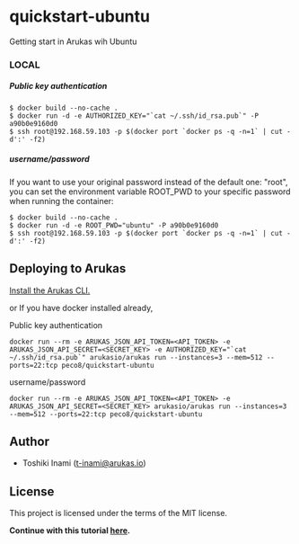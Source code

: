 # quickstart-ubuntu
Getting start in Arukas wih Ubuntu

### LOCAL

##### Public key authentication
```
$ docker build --no-cache .
$ docker run -d -e AUTHORIZED_KEY="`cat ~/.ssh/id_rsa.pub`" -P a90b0e9160d0
$ ssh root@192.168.59.103 -p $(docker port `docker ps -q -n=1` | cut -d':' -f2)
```

##### username/password
If you want to use your original password instead of the default one: "root", you can
set the environment variable ROOT_PWD to your specific password when running the container:
```
$ docker build --no-cache .
$ docker run -d -e ROOT_PWD="ubuntu" -P a90b0e9160d0
$ ssh root@192.168.59.103 -p $(docker port `docker ps -q -n=1` | cut -d':' -f2)
```


## Deploying to Arukas

[Install the Arukas CLI.](https://github.com/arukasio/cli)

or If you have docker installed already,

Public key authentication
```
docker run --rm -e ARUKAS_JSON_API_TOKEN=<API_TOKEN> -e ARUKAS_JSON_API_SECRET=<SECRET_KEY> -e AUTHORIZED_KEY="`cat ~/.ssh/id_rsa.pub`" arukasio/arukas run --instances=3 --mem=512 --ports=22:tcp peco8/quickstart-ubuntu
```
username/password
```
docker run --rm -e ARUKAS_JSON_API_TOKEN=<API_TOKEN> -e ARUKAS_JSON_API_SECRET=<SECRET_KEY> arukasio/arukas run --instances=3 --mem=512 --ports=22:tcp peco8/quickstart-ubuntu
```

## Author

* Toshiki Inami (<t-inami@arukas.io>)

## License

This project is licensed under the terms of the MIT license.

**Continue with this tutorial [here](/).**
